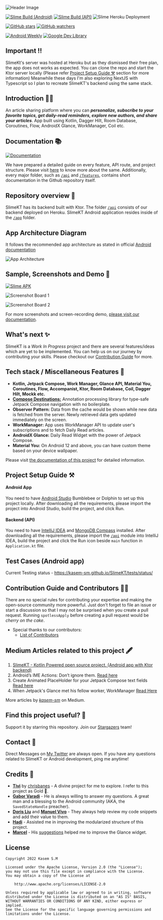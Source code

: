 ![Header Image](/docs/assets/header.png)

[![Slime Build (Android)](https://github.com/kasem-sm/SlimeKT/actions/workflows/android_action.yml/badge.svg)](https://github.com/kasem-sm/SlimeKT/actions/workflows/android_action.yml)
[![Slime Build (API)](https://github.com/kasem-sm/SlimeKT/actions/workflows/api_action.yml/badge.svg)](https://github.com/kasem-sm/SlimeKT/actions/workflows/api_action.yml)
![Slime Heroku Deployment](https://img.shields.io/github/deployments/kasem-sm/SlimeKT/slime-kt?logo=Heroku)

[![GitHub stars](https://img.shields.io/github/stars/kasem-sm/SlimeKT?style=social)](https://github.com/kasem-sm/SlimeKT/stargazers)
[![GitHub watchers](https://img.shields.io/github/watchers/kasem-sm/SlimeKT?style=social)](https://github.com/kasem-sm/SlimeKT/watchers)

[![Android Weekly](https://img.shields.io/badge/Android%20Weekly-%23515-blue)](https://androidweekly.net/issues/issue-515)
[![Google Dev Library](https://img.shields.io/badge/Google%20Dev%20Library-Android-blue)](https://devlibrary.withgoogle.com/products/android/repos/kasem-sm-SlimeKT)

## Important ‼️

SlimeKt's server was hosted at Heroku but as they dismissed their free plan, the app does not works as expected. You can clone the repo and start the Ktor server locally (Please refer [Project Setup Guide ⚒](https://github.com/kasem-sm/SlimeKT#project-setup-guide-) section for more information)
Meanwhile these days I'm also exploring NextJS with Typescript so I plan to recreate SlimeKT's backend using the same stack.

## Introduction 🙋‍♂️

An article sharing platform where you can _**personalize, subscribe to your favorite topics, get
daily-read reminders, explore new authors, and share your articles**_. App built using Kotlin, Dagger Hilt, Room Database, Coroutines, Flow, AndroidX Glance, WorkManager, Coil etc.</b>

## Documentation 📚

[![Documentation](https://img.shields.io/badge/Visit-blue?style=for-the-badge)](https://kasem-sm.github.io/SlimeKT)

We have prepared a detailed guide on every feature, API route, and project structure. Please
visit [here](https://kasem-sm.github.io/SlimeKT) to know more about the same. Additionally, every
major folder, such as [`/api`](/api) and [`/features`](/features), contains short documentation in
the Github repository itself.

## Repository overview 📂

SlimeKT has its backend built with Ktor. The folder [`/api`](/api) consists of our backend deployed
on Heroku. SlimeKT Android application resides inside of the [`/app`](/app) folder.

## App Architecture Diagram

It follows the recommended app architecture as stated in
official [Android documentation](https://developer.android.com/jetpack/guide)

![App Architecture](/docs/assets/app_architecture.svg)

## Sample, Screenshots and Demo 📱

[![Slime APK](https://img.shields.io/github/v/release/kasem-sm/slimekt?color=8D0AF2&label=Download&logo=android&style=for-the-badge)](https://github.com/kasem-sm/SlimeKT/releases)

![Screenshot Board 1](/docs/screenshots/board_1.png)

![Screenshot Board 2](/docs/screenshots/board_2.png)

For more screenshots and screen-recording
demo, [please visit our documentation](https://kasem-sm.github.io/SlimeKT).

## What's next ✨

SlimeKT is a _Work In Progress_ project and there are several features/ideas which are yet to be
implemented. You can help us on our journey by contributing your skills. Please checkout
our [Contribution Guide](https://github.com/kasem-sm/SlimeKT#contribution-guide-and-contributors-%EF%B8%8F)
for more.

## Tech stack / Miscellaneous Features 🚀

- <b>Kotlin, Jetpack Compose, Work Manager, Glance API, Material You, Coroutines, Flow, Accompanist, Ktor, Room Database, Coil, Dagger Hilt, Mockk etc.</b>
- **[Compose Destinations:](https://github.com/raamcosta/compose-destinations)** Annotation processing library for type-safe Jetpack Compose navigation with no boilerplate.
- **Observer Pattern:** Data from the cache would be shown while new data is fetched from the
  server. Newly retrieved data gets updated immediately on the screen.
- **WorkManager:** App uses WorkManager API to update user's subscriptions and to fetch Daily Read
  articles.
- **AndroidX Glance:** Daily Read Widget with the power of Jetpack Compose.
- **Material You:** On Android 12 and above, you can have custom theme based on your device
  wallpaper.

Please visit [the documentation of this project](https://kasem-sm.github.io/SlimeKT) for detailed
information.

## Project Setup Guide ⚒

#### Android App

You need to have [Android Studio](https://developer.android.com/studio) Bumblebee or Dolphin to set
up this project locally. After downloading all the requirements, please import the project into
Android Studio, build the project, and click Run.

#### Backend (API)

You need to have [IntelliJ IDEA](https://www.jetbrains.com/idea/download/#section=windows)
and [MongoDB Compass](https://www.mongodb.com/products/compass) installed. After downloading all the
requirements, please import the [`/api`](/api) module into IntelliJ IDEA, build the project and
click the Run icon beside `main` function in `Application.kt` file.

## Test Cases (Android app)

Current Testing status - https://kasem-sm.github.io/SlimeKT/tests/status/

## Contribution Guide and Contributors 👷‍♂️

There are no special rules for contributing your expertise and making the open-source community more
powerful. Just don't forget to file an issue or start a discussion so that I may not be surprised
when you create a pull request. Running `spotlessApply` before creating a pull request would be
_cherry on the cake_.

* Special thanks to our contributors:
    - [List of Contributors](https://github.com/kasem-sm/SlimeKT/graphs/contributors)

## Medium Articles related to this project 🖋

1. [SlimeKT - Kotlin Powered open source project. (Android app with Ktor backend)](https://medium.com/@kasem.sm/slimekt-136a56864e57)
2. Android’s IME Actions: Don’t ignore them. [Read here](https://proandroiddev.com/androids-ime-actions-don-t-ignore-them-36554da892ac)
3. Create Animated PlaceHolder for your Jetpack Compose text fields [Read here](https://medium.com/@kasem.sm/animated-placeholder-with-jetpack-compose-60c85547b47a)
4. When Jetpack's Glance met his fellow worker, WorkManager [Read Here](https://medium.com/@kasem.sm/when-jetpacks-glance-met-his-fellow-worker-work-manager-18cf19eff983)

More articles by [_kasem-sm_](https://medium.com/@kasem.sm) on Medium.

## Find this project useful? 💖

Support it by starring this repository. Join our [Stargazers](https://github.com/kasem-sm/SlimeKT/stargazers) team!

## Contact 🤙

Direct Messages on [My Twitter](https://twitter.com/KasemSM_) are always open. If you have any
questions related to SlimeKT or Android development, ping me anytime!

## Credits 💎

- [**Tivi**](https://github.com/chrisbanes/tivi) by [chrisbanes](https://github.com/chrisbanes) - A
  divine project for me to explore. I refer to this project as Gold 🥇.
- [**Gabor Varadi**](https://twitter.com/Zhuinden) - He is always willing to answer my questions. A
  great man and a blessing to the Android community (AKA, the `SavedStateHandle` preacher).
- [**Doris Liu**](https://twitter.com/doris4lt) and [**Manuel
  Vivo**](https://twitter.com/manuelvicnt) - They always help review my code snippets and add their
  value to them.
- [**Hadi**](https://twitter.com/hadilq) - Assisted me in improving the modularized structure of this project.
- [**Marcel**](https://twitter.com/marxallski) - His [suggestions](https://github.com/kasem-sm/SlimeKT/pull/148) helped me to improve the Glance widget.

## License

```
Copyright 2022 Kasem S.M

Licensed under the Apache License, Version 2.0 (the "License");
you may not use this file except in compliance with the License.
You may obtain a copy of the License at

    http://www.apache.org/licenses/LICENSE-2.0

Unless required by applicable law or agreed to in writing, software
distributed under the License is distributed on an "AS IS" BASIS,
WITHOUT WARRANTIES OR CONDITIONS OF ANY KIND, either express or implied.
See the License for the specific language governing permissions and
limitations under the License.
```
